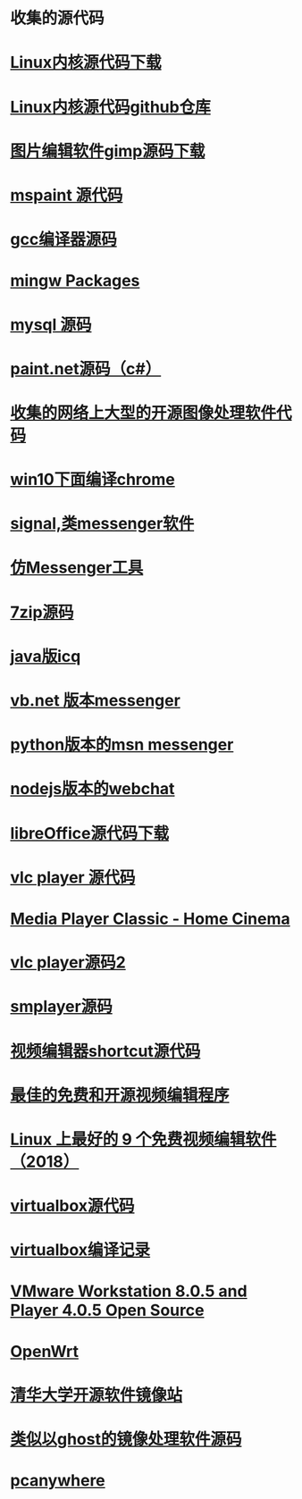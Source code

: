 # 收集的源代码
# <a href="https://www.kernel.org/">Linux内核源代码下载</a>
# <a href="https://github.com/kennycaiguo/linux">Linux内核源代码github仓库</a>
# <a href="https://www.gimp.org/downloads/devel/#mirrors">图片编辑软件gimp源码下载</a>
# <a href="https://github.com/kennycaiguo/mspaint-source-code">mspaint 源代码</a> 
# <a href="https://github.com/gcc-mirror/gcc">gcc编译器源码</a>
# <a href="https://github.com/kennycaiguo/MINGW-packages">mingw Packages</a>
# <a href="https://github.com/mysql/mysql-server">mysql 源码</a>
# <a href="https://github.com/kennycaiguo/OpenPDN">paint.net源码（c#）</a>
# <a href="https://www.cnblogs.com/kingboy2008/archive/2011/11/10/2312743.html">收集的网络上大型的开源图像处理软件代码</a>
# <a href="https://github.com/kennycaiguo/BrowserSecurity/blob/master/Win10%E7%BC%96%E8%AF%91Chromium/Win10%E7%BC%96%E8%AF%91Chromium.md">win10下面编译chrome</a>
# <a href="https://github.com/kennycaiguo/Signal-Desktop">signal,类messenger软件</a>
# <a href="https://github.com/kennycaiguo/Messenger-c-">仿Messenger工具</a>
# <a href="https://github.com/kennycaiguo/7zip">7zip源码</a>
# <a href="https://github.com/kennycaiguo/nothing-to-say">java版icq</a>
# <a href="https://github.com/kennycaiguo/GillyMessenger">vb.net 版本messenger</a>
# <a href="https://github.com/sebbekarlsson/MSN">python版本的msn messenger</a>
# <a href="https://github.com/kennycaiguo/xp-messenger-webbchat">nodejs版本的webchat</a>
# <a href="https://zh-cn.libreoffice.org/download/source-code/">libreOffice源代码下载</a>
# <a href="http://get.videolan.org/vlc/3.0.11/vlc-3.0.11.tar.xz">vlc player 源代码</a>
# <a href="https://github.com/kennycaiguo/mpc-hc">Media Player Classic - Home Cinema</a>
# <a href="https://github.com/videolan/vlc">vlc player源码2</a>
# <a href="https://github.com/kennycaiguo/smplayer">smplayer源码</a>
# <a href="https://github.com/mltframework/shotcut/releases/download/v20.10.31/shotcut-src-201031.txz">视频编辑器shortcut源代码</a>
# <a href="https://itigic.com/zh-CN/best-free-and-open-source-video-editing-programs/">最佳的免费和开源视频编辑程序</a>
# <a href="https://zhuanlan.zhihu.com/p/48413946?utm_source=ZHShareTargetIDMore&utm_medium=social&utm_oi=1253444884654284800">Linux 上最好的 9 个免费视频编辑软件（2018）</a>
# <a href="https://github.com/kennycaiguo/virtualbox">virtualbox源代码</a>
# <a href="https://www.jianshu.com/p/cf87519f256c">virtualbox编译记录</a>
# <a href="https://my.vmware.com/web/vmware/downloads/details?downloadGroup=WKST-805-OSS&productId=241">VMware Workstation 8.0.5 and Player 4.0.5 Open Source</a>
# <a href="https://github.com/kennycaiguo/openwrt">OpenWrt</a>
# <a href="https://mirrors.tuna.tsinghua.edu.cn/">清华大学开源软件镜像站</a>
# <a href="https://github.com/kohtala/partimage">类似以ghost的镜像处理软件源码</a>
# <a href="https://www.webshell.cc/wp-content/uploads/2012/02/Symantec__s_pcAnywhere_Leaked_Source_Code.7014253.TPB_.rar">pcanywhere</a>
